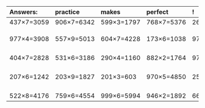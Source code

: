 | Answers: | practice | makes | perfect | ! |
| :--- | :--- | :--- | :--- | :--- |
| 437×7=3059 | 906×7=6342 | 599×3=1797 | 768×7=5376 | 262×2=524 | 
|   |   |   |   |   | 
|   |   |   |   |   | 
|   |   |   |   |   | 
| 977×4=3908 | 557×9=5013 | 604×7=4228 | 173×6=1038 | 978×3=2934 | 
|   |   |   |   |   | 
|   |   |   |   |   | 
|   |   |   |   |   | 
|   |   |   |   |   | 
| 404×7=2828 | 531×6=3186 | 290×4=1160 | 882×2=1764 | 974×5=4870 | 
|   |   |   |   |   | 
|   |   |   |   |   | 
|   |   |   |   |   | 
|   |   |   |   |   | 
| 207×6=1242 | 203×9=1827 | 201×3=603 | 970×5=4850 | 255×4=1020 | 
|   |   |   |   |   | 
|   |   |   |   |   | 
|   |   |   |   |   | 
|   |   |   |   |   | 
| 522×8=4176 | 759×6=4554 | 999×6=5994 | 946×2=1892 | 663×9=5967 | 
